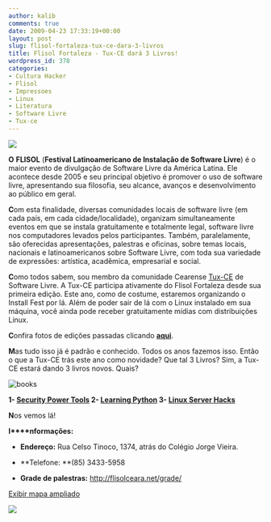 ```yaml
---
author: kalib
comments: true
date: 2009-04-23 17:33:19+00:00
layout: post
slug: flisol-fortaleza-tux-ce-dara-3-livros
title: Flisol Fortaleza - Tux-CE dará 3 Livros!
wordpress_id: 378
categories:
- Cultura Hacker
- Flisol
- Impressoes
- Linux
- Literatura
- Software Livre
- Tux-ce
---
```


![](http://dalemasduro.iespana.es/imagenes/flisol2008/flisol2008_final.png)




**O** **FLISOL** (**Festival Latinoamericano de Instalação de Software Livre**) é o maior evento de divulgação de Software Livre da América Latina. Ele acontece desde 2005 e seu principal objetivo é promover o uso de software livre, apresentando sua filosofia, seu alcance, avanços e desenvolvimento ao público em geral.



**C**om esta finalidade, diversas comunidades locais de software livre (em cada país, em cada cidade/localidade), organizam simultaneamente eventos em que se instala gratuitamente e totalmente legal, software livre nos computadores levados pelos participantes. Também, paralelamente, são oferecidas apresentações, palestras e oficinas, sobre temas locais, nacionais e latinoamericanos sobre Software Livre, com toda sua variedade de expressões: artística, acadêmica, empresarial e social.

**C**omo todos sabem, sou membro da comunidade Cearense [Tux-CE](http://www.tux-ce.org) de Software Livre. A Tux-CE participa ativamente do Flisol Fortaleza desde sua primeira edição. Este ano, como de costume, estaremos organizando o Install Fest por lá. Além de poder sair de lá com o Linux instalado em sua máquina, você ainda pode receber gratuitamente mídias com distribuições Linux.

**C**onfira fotos de edições passadas clicando [**aqui**](http://www.tux-ce.org/portal/image).

**M**as tudo isso já é padrão e conhecido. Todos os anos fazemos isso. Então o que a Tux-CE trás este ano como novidade? Que tal 3 Livros? Sim, a Tux-CE estará dando 3 livros novos. Quais?


![books](http://marcelocavalcante.net/portal/wp-content/uploads/2009/04/books-262x300.png)



**1- [Security Power Tools](http://oreilly.com/catalog/9780596009632/)
2- [Learning Python](http://oreilly.com/catalog/9780596513986/)
3- [Linux Server Hacks](http://oreilly.com/catalog/9780596004613/)**

**N**os vemos lá!

**I****nformações:**



	
  * **Endereço:** Rua Celso Tinoco, 1374, atrás do Colégio Jorge Vieira.

	
  * **Telefone: **(85) 3433-5958‎

	
  * **Grade de palestras:** http://flisolceara.net/grade/


[Exibir mapa ampliado](http://maps.google.com.br/maps?f=q&source=embed&hl=pt-BR&geocode=&q=casa+Brasil+vila+uni%C3%A3o&sll=-3.76808,-38.530083&sspn=0.01987,0.038624&ie=UTF8&t=h&cid=11860023325894446322&ll=-3.761143,-38.52313&spn=0.059952,0.072956&z=13&iwloc=A)


![](http://www.marcelocavalcante.net/portal/imgs/userbar.gif)




